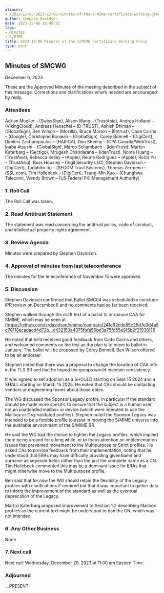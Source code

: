 ```yaml
---
aliases:
- /2023-12-06-2023-12-06-minutes-of-the-s-mime-certificate-working-group/
author: Stephen Davidson
date: 2023-12-06 19:45:52
tags:
- Minutes
- S/MIME
title: 2023-12-06 Minutes of the S/MIME Certificate Working Group
type: post
---
```


## Minutes of SMCWG

December 6, 2023

These are the Approved Minutes of the meeting described in the subject of this message. Corrections and clarifications where needed are encouraged by reply.

### Attendees

Adrian Mueller – (SwissSign), Alison Wang – (TrustAsia), Andrea Holland – (VikingCloud), Andreas Henschel – (D-TRUST), Ashish Dhiman – (GlobalSign), Ben Wilson – (Mozilla), Bruce Morton – (Entrust), Cade Cairns – (Google), Christophe Bonjean – (GlobalSign), Corey Bonnell – (DigiCert), Dimitris Zacharopoulos – (HARICA), Don Sheehy – (CPA Canada/WebTrust), Inaba Atsushi – (GlobalSign), Marco Schambach – (IdenTrust), Martijn Katerbarg – (Sectigo), Mrugesh Chandarana – (IdenTrust), Nome Huang – (TrustAsia), Rebecca Kelley – (Apple), Renne Rodriguez – (Apple), Rollin Yu – (TrustAsia), Russ Housley – (Vigil Security LLC), Stephen Davidson – (DigiCert), Tadahiko Ito – (SECOM Trust Systems), Thomas Zermeno – (SSL.com), Tim Hollebeek – (DigiCert), Tsung-Min Kuo – (Chunghwa Telecom), Wendy Brown – (US Federal PKI Management Authority)

### 1. Roll Call

The Roll Call was taken.

### 2. Read Antitrust Statement

The statement was read concerning the antitrust policy, code of conduct, and intellectual property rights agreement.

### 3. Review Agenda

Minutes were prepared by Stephen Davidson.

### 4. Approval of minutes from last teleconference

The minutes for the teleconference of November 15 were approved.

### 5. Discussion

Stephen Davidson confirmed that Ballot SMC04 was scheduled to conclude IPR review on December 8 and no comments had so far been received.

Stephen walked through the draft text of a ballot to introduce CAA for SMIME, which may be seen at [https://github.com/srdavidson/smime/compare/241e92cde85c25d7e0d4a5c70118ecadacd4d72b…c432153a4375fbfa59bd3a75fd55e915b2f31938][1]

He noted that he’d received good feedback from Cade Cairns and others, and welcomed comments on the text as the plan is to move to ballot in January. The ballot will be proposed by Corey Bonnell. Ben Wilson offered to be an endorser.

Stephen noted that there was a proposal to change the location of CAA info in the TLS BR and that he hoped the groups would maintain consistency.

It was agreed to set adoption as a SHOULD starting on Sept 15 2024 and a SHALL starting on March 15 2025. He noted that CAs should be contacting vendors or engineering teams about those dates.

The WG discussed the Sponsor Legacy profile, in particular if the standard should be made more specific to ensure that the subject is a human user, not an unattended mailbox or device (which were intended to use the Mailbox or Org-validated profiles). Stephen noted the Sponsor Legacy was intended to be a flexible profile to assist in moving the S/MIME universe into the auditable environment of the S/MIME BR.

He said the WG had the choice to tighten the Legacy profiles, which implied them being around for a long while, or to focus attention on implementation issues that prevented movement to the Multipurpose or Strict profiles. He asked CAs to provide feedback from their implementation, noting that he understood that ERAs may have difficulty providing givenName and surname as separate fields rather than the just the complete name as a CN. Tim Hollebeek commented this may be a dominant issue for ERAs that might otherwise move to the Multipurpose profile.

Ben said that for now the WG should retain the flexibility of the Legacy profiles with clarifications if required but that it was important to gather data to inform the improvement of the standard as well as the eventual deprecation of the Legacy.

Martijn Katerbarg proposed improvement to Section 1.2 describing Mailbox profiles as the current text might be understood to ban the CN, which was not intended.

### 6. Any Other Business

None

### 7. Next call

Next call: Wednesday, December 20, 2023 at 11:00 am Eastern Time

### Adjourned

\_\_PRESENT

[1]: https://github.com/srdavidson/smime/compare/241e92cde85c25d7e0d4a5c70118ecadacd4d72b...c432153a4375fbfa59bd3a75fd55e915b2f31938